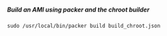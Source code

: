 ##### Build an AMI using packer and the chroot builder
`sudo /usr/local/bin/packer build build_chroot.json`
